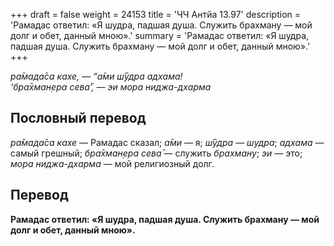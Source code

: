 +++
draft = false
weight = 24153
title = 'ЧЧ Антйа 13.97'
description = 'Рамадас ответил: «Я шудра, падшая душа. Служить брахману — мой долг и обет, данный мною».'
summary = 'Рамадас ответил: «Я шудра, падшая душа. Служить брахману — мой долг и обет, данный мною».'
+++

_ра̄мада̄са кахе, — “а̄ми ш́ӯдра адхама!  
‘бра̄хман̣ера сева̄’, — эи мора ниджа-дхарма_

## Пословный перевод

_ра̄мада̄са_ _кахе_ — Рамадас сказал; _а̄ми_ — я; _ш́ӯдра_ — _шудра_; _адхама_ — самый грешный; _бра̄хман̣ера_ _сева̄_ — служить _брахману_; _эи_ — это; _мора_ _ниджа_\-_дхарма_ — мой религиозный долг.

## Перевод

**Рамадас ответил: «Я шудра, падшая душа. Служить брахману — мой долг и обет, данный мною».**
